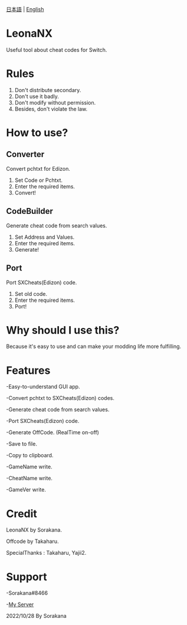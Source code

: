 [日本語](READMEjp.md) | [English](README.md)
# LeonaNX
Useful tool about cheat codes for Switch.
# Rules
1. Don't distribute secondary.
2. Don't use it badly.
3. Don't modify without permission.
4. Besides, don't violate the law.
# How to use?
## Converter
Convert pchtxt for Edizon.
1. Set Code or Pchtxt.
2. Enter the required items.
3. Convert!
## CodeBuilder
Generate cheat code from search values.
1. Set Address and Values.
2. Enter the required items.
3. Generate!
## Port
Port SXCheats(Edizon) code.
1. Set old code.
2. Enter the required items.
3. Port!
# Why should I use this?
Because it's easy to use and can make your modding life more fulfilling.
# Features
-Easy-to-understand GUI app.

-Convert pchtxt to SXCheats(Edizon) codes.

-Generate cheat code from search values.

-Port SXCheats(Edizon) code.

-Generate OffCode. (RealTime on-off)

-Save to file.

-Copy to clipboard.

-GameName write.

-CheatName write.

-GameVer write.
# Credit
LeonaNX by Sorakana.

Offcode by Takaharu.

SpecialThanks : Takaharu, Yajii2.
# Support
-Sorakana#8466

-[My Server](https://discord.gg/DQB6fcD6qq)

2022/10/28 By Sorakana
